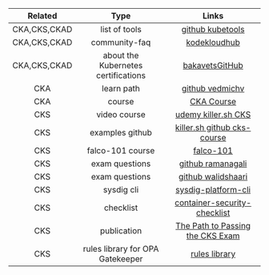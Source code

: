|     Related     |                Type                 |                                                                Links                                                                |
|:---------------:|:-----------------------------------:|:-----------------------------------------------------------------------------------------------------------------------------------:|
| CKA,CKS,CKAD    |            list of tools            |                                     [github kubetools](https://github.com/collabnix/kubetools)                                      |
| CKA,CKS,CKAD    |            community-faq            |                                    [kodekloudhub](https://github.com/kodekloudhub/community-faq)                                    |
| CKA,CKS,CKAD    | about the Kubernetes certifications |                                   [bakavetsGitHub](https://gist.github.com//05681473ca617579156de033ba40ee7a)                                   |
| CKA             |             learn path              |                                   [github vedmichv](https://github.com/vedmichv/CKA-learn-path/)                                    |
| CKA             |               course                |                       [CKA Course](https://github.com/kodekloudhub/certified-kubernetes-administrator-course)                       |
| CKS             |            video course             |                    [udemy killer.sh CKS](https://www.udemy.com/course/certified-kubernetes-security-specialist/)                    |
| CKS             |           examples github           |                         [killer.sh github cks-course](https://github.com/killer-sh/cks-course-environment)                          |
| CKS             |          falco-101 course           |                                           [falco-101](https://learn.sysdig.com/falco-101)                                           |
| CKS             |           exam questions            |                [github ramanagali](https://github.com/ramanagali/Interview_Guide/blob/main/CKS_Preparation_Guide.md)                |
| CKS             |           exam questions            |                    [github walidshaari](https://github.com/walidshaari/Certified-Kubernetes-Security-Specialist)                    |
| CKS             |             sysdig cli              |                              [sysdig-platform-cli](https://sysdiglabs.github.io/sysdig-platform-cli/)                               |
| CKS             |              checklist              |         [container-security-checklist](https://github.com/krol3/container-security-checklist#secure-the-container-registry)         |
| CKS             |             publication             | [The Path to Passing the CKS Exam](https://hackernoon.com/the-path-to-passing-the-cks-exam-from-challenges-to-creating-a-simulator) |
| CKS             |  rules library for OPA Gatekeeper   |        [rules library](https://cloud.google.com/anthos-config-management/docs/latest/reference/constraint-template-library)         |
